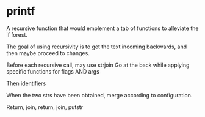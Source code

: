 # printf

A recursive function that would emplement a tab of functions to alleviate the if forest.

The goal of using recursivity is to get the text incoming backwards, and then maybe proceed to changes.

Before each recursive call, may use strjoin
Go at the back while applying specific functions for flags AND args

Then identifiers

When the two strs have been obtained, merge according to configuration.


Return, join, return, join, putstr
